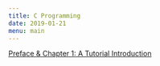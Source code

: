 ```yaml
---
title: C Programming
date: 2019-01-21
menu: main
---
```


[Preface & Chapter 1: A Tutorial Introduction](/notes/2019-01-21-c-programming-chapter-1/)

